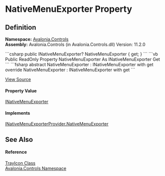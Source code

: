 # NativeMenuExporter Property




## Definition
**Namespace:** <a href="N_Avalonia_Controls">Avalonia.Controls</a>  
**Assembly:** Avalonia.Controls (in Avalonia.Controls.dll) Version: 11.2.0

<Tabs groupId="api-code-preview">
<TabItem value="csharp" label="C#">
```csharp
public INativeMenuExporter? NativeMenuExporter { get; }
```
</TabItem>
<TabItem value="vb" label="VB">
```vb
Public ReadOnly Property NativeMenuExporter As INativeMenuExporter
	Get
```
</TabItem>
<TabItem value="fsharp" label="F#">
```fsharp
abstract NativeMenuExporter : INativeMenuExporter with get
override NativeMenuExporter : INativeMenuExporter with get
```
</TabItem>
</Tabs>



<a href="https://github.com/AvaloniaUI/Avalonia/tree/master/src/Avalonia.Controls/TrayIcon.cs#L179" title="View the source code">View Source</a>



#### Property Value
<a href="T_Avalonia_Controls_Platform_INativeMenuExporter">INativeMenuExporter</a>

#### Implements
<a href="P_Avalonia_Controls_Platform_INativeMenuExporterProvider_NativeMenuExporter">INativeMenuExporterProvider.NativeMenuExporter</a>  


## See Also


#### Reference
<a href="T_Avalonia_Controls_TrayIcon">TrayIcon Class</a>  
<a href="N_Avalonia_Controls">Avalonia.Controls Namespace</a>  

